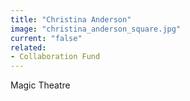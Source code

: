```yaml
---
title: "Christina Anderson"
image: "christina_anderson_square.jpg"
current: "false"
related:
- Collaboration Fund
---
```


Magic Theatre

